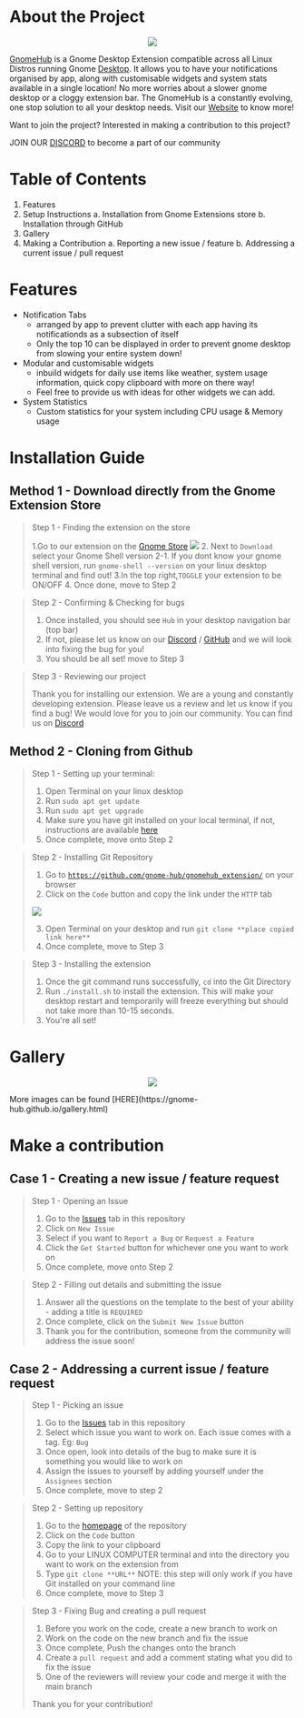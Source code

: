# About the Project
<p align="center">
  <img src="https://i.ibb.co/fMpvtxv/logo.png">
</p>

[GnomeHub](https://gnome-hub.github.io/) is a Gnome Desktop Extension compatible across all Linux Distros running Gnome [Desktop](https://bit.ly/3i9veTL). It allows you to have your notifications organised by app, along with customisable widgets and system stats available in a single location! No more worries about a slower gnome desktop or a cloggy extension bar. The GnomeHub is a constantly evolving, one stop solution to all your desktop needs. Visit our [Website](https://gnome-hub.github.io/) to know more!

Want to join the project? Interested in making a contribution to this project? 

JOIN OUR [DISCORD](https://discord.gg/9cHcHyf5e6) to become a part of our community
# Table of Contents
1. Features
2. Setup Instructions
  a. Installation from Gnome Extensions store
  b. Installation through GitHub
4. Gallery
5. Making a Contribution
  a. Reporting a new issue / feature
  b. Addressing a current issue / pull request


# Features
- Notification Tabs
  * arranged by app to prevent clutter with each app having its notificationds as a subsection of itself
  * Only the top 10 can be displayed in order to prevent gnome desktop from slowing your entire system down!
- Modular and customisable widgets
  * inbuild widgets for daily use items like weather, system usage information, quick copy clipboard with more on there way!
  * Feel free to provide us with ideas for other widgets we can add.
- System Statistics
  * Custom statistics for your system including CPU usage & Memory usage 

# Installation Guide
## Method 1 - Download directly from the Gnome Extension Store
> Step 1 - Finding the extension on the store
>
> 1.Go to our extension on the [Gnome Store](https://extensions.gnome.org/extension/4913/gnomehub/)
> <img src="https://i.ibb.co/rvxJnWn/Screen-Shot-2022-03-24-at-5-03-34-PM.png">
> 2. Next to `Download` select your Gnome Shell version 
> 2-1. If you dont know your gnome shell version, run `gnome-shell --version` on your linux desktop terminal and find out!
> 3.In the top right,`TOGGLE` your extension to be ON/OFF
> 4. Once done, move to Step 2

> Step 2 - Confirming & Checking for bugs
> 
> 1. Once installed, you should see `Hub` in your desktop navigation bar (top bar)
> 2. If not, please let us know on our [Discord](https://discord.gg/9cHcHyf5e6) / [GitHub](https://github.com/gnome-hub) and we will look into fixing the bug for you!
> 3. You should be all set! move to Step 3

>Step 3 - Reviewing our project
>
>Thank you for installing our extension. We are a young and constantly developing extension. Please leave us a review and let us know if you find a bug! We would love for you to join our community. You can find us on [Discord](https://discord.gg/9cHcHyf5e6)

## Method 2 - Cloning from Github
> Step 1 - Setting up your terminal:
> 
> 1. Open Terminal on your linux desktop
> 2. Run `sudo apt get update`
> 3. Run `sudo apt get upgrade`
> 4. Make sure you have git installed on your local terminal, if not, instructions are available [here](https://github.com/git-guides/install-git#:~:text=%20If%20you%20already%20have%20Homwbrew%20installed%2C%20you,the%20installation%20by%20typing%3A%20git%20version.%20More%20)
> 5. Once complete, move onto Step 2

> Step 2 - Installing Git Repository
> 
> 1. Go to [`https://github.com/gnome-hub/gnomehub_extension/`](https://github.com/gnome-hub/gnomehub_extension/) on your browser
> 2. Click on the `Code` button and copy the link under the `HTTP` tab
> <img src="https://60devs.com/img/guide-getting-started-with-github/clone.png">
> 
> 3. Open Terminal on your desktop and run `git clone **place copied link here**`
> 4. Once complete, move to Step 3

> Step 3 - Installing the extension
> 1. Once the git command runs successfully, `cd` into the Git Directory
> 2. Run `./install.sh` to install the extension. This will make your desktop restart and temporarily will freeze everything but should not take more than 10-15 seconds.
> 3. You're all set! 


# Gallery 
<p align="center">
  <img src="https://gnome-hub.github.io/img/update_march3-1.png">
</p>
More images can be found [HERE](https://gnome-hub.github.io/gallery.html)

# Make a contribution
## Case 1 - Creating a new issue / feature request
> Step 1 - Opening an Issue
> 
> 1. Go to the [Issues](https://github.com/gnome-hub/gnomehub_extension/issues) tab in this repository
> 2. Click on `New Issue`
> 3. Select if you want to `Report a Bug` or `Request a Feature`
> 4. Click the `Get Started` button for whichever one you want to work on
> 5. Once complete, move onto Step 2

> Step 2 - Filling out details and submitting the issue
> 
> 1. Answer all the questions on the template to the best of your ability - adding a title is `REQUIRED`
> 2. Once complete, click on the `Submit New Issue` button
> 3. Thank you for the contribution, someone from the community will address the issue soon!

## Case 2 - Addressing a current issue / feature request
> Step 1 - Picking an issue
> 
> 1. Go to the [Issues](https://github.com/gnome-hub/gnomehub_extension/issues) tab in this repository
> 2. Select which issue you want to work on. Each issue comes with a tag. Eg: `Bug`
> 3. Once open, look into details of the bug to make sure it is something you would like to work on
> 4. Assign the issues to yourself by adding yourself under the `Assignees` section
> 5. Once complete, move to step 2

> Step 2 - Setting up repository
> 
> 1. Go to the [homepage](https://github.com/gnome-hub/gnomehub_extension/) of the repository
> 2. Click on the `Code` button
> 3. Copy the link to your clipboard
> 4. Go to your LINUX COMPUTER terminal and into the directory you want to work on the extension from
> 5. Type `git clone **URL**`
> NOTE: this step will only work if you have Git installed on your command line
> 6. Once complete, move to Step 3 

> Step 3 - Fixing Bug and creating a pull request
> 
> 1. Before you work on the code, create a new branch to work on
> 2. Work on the code on the new branch and fix the issue
> 2. Once complete, Push the changes onto the branch 
> 4. Create a `pull request` and add a comment stating what you did to fix the issue
> 5. One of the reviewers will review your code and merge it with the main branch
> 
> Thank you for your contribution!


